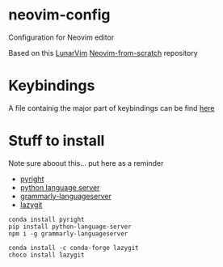 # neovim-config
Configuration for Neovim editor

Based on this [LunarVim](https://github.com/LunarVim) [Neovim-from-scratch](https://github.com/LunarVim/Neovim-from-scratch) repository

# Keybindings
A file containig the major part of keybindings can be find [here](keybindings.md)

# Stuff to install
Note sure aboout this... put here as a reminder

* [pyright](https://github.com/microsoft/pyright)
* [python language server](https://github.com/python-lsp/python-lsp-server)
* [grammarly-languageserver](https://github.com/znck/grammarly)
* [lazygit](https://github.com/jesseduffield/lazygit)

```
conda install pyright
pip install python-language-server
npm i -g grammarly-languageserver

conda install -c conda-forge lazygit
choco install lazygit
```

[telescope-file-browser]:https://github.com/nvim-telescope/telescope-file-browser.nvim
[comments_plugin]:https://github.com/numToStr/Comment.nvim
